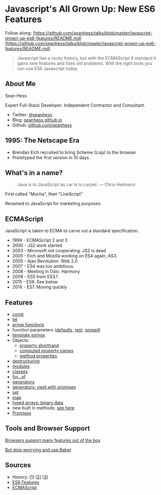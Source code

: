 Javascript's All Grown Up: New ES6 Features
============================================

Follow along: [https://github.com/seanhess/talks/blob/master/javascript-grown-up-es6-features/README.md](https://github.com/seanhess/talks/blob/master/javascript-grown-up-es6-features/README.md)

> Javascript has a rocky history, but with the ECMAScript 6 standard it gains new features and fixes old problems. With the right tools you can use ES6 Javascript today.

About Me
--------

Sean Hess

Expert Full-Stack Developer. Independent Contractor and Consultant.

* Twitter: [@seanhess](http://twitter.com/seanhess)
* Blog: [seanhess.github.io](http://seanhess.github.io)
* Github: [github.com/seanhess](http://github.com/seanhess)

1995: The Netscape Era
----------------------

- Brendan Eich recruited to bring Scheme (Lisp) to the browser
- Prototyped the first version in 10 days.

What's in a name?
-----------------

> Java is to JavaScript as car is to carpet.
>  — Chris Heilmann

First called "Mocha", then "LiveScript"

Renamed to JavaScript for marketing purposes.

ECMAScript
----------

JavaScript is taken to ECMA to carve out a standard specification.

* 1999 - ECMAScript 2 and 3
* 2000 - JS2 work started
* 2003 - Microsoft not cooperating. JS2 is dead
* 2005 - Eich and Mozilla working on ES4 again, AS3.
* 2005 - Ajax Revolution. Web 2.0
* 2007 - ES4 was too ambitious.
* 2008 - Meeting in Oslo. Harmony
* 2009 - ES5 from ES3.1
* 2015 - ES6. See below
* 201X - ES7. Moving quickly

Features
--------

- [const](http://es6-features.org/#Constants)
- [let](http://es6-features.org/#BlockScopedVariables)
- [arrow functions](http://es6-features.org/#ExpressionBodies)
- function parameters ([defaults](http://es6-features.org/#DefaultParameterValues), [rest](http://es6-features.org/#RestParameter), [spread](http://es6-features.org/#SpreadOperator))
- [template strings](http://es6-features.org/#StringInterpolation)
- Objects:
    - [property shorthand](http://es6-features.org/#PropertyShorthand)
    - [computed property names](http://es6-features.org/#ComputedPropertyNames)
    - [method properties](http://es6-features.org/#MethodProperties)
- [destructuring](http://es6-features.org/#ArrayMatching)
- [modules](http://es6-features.org/#SymbolExportImport)
- [classes](http://es6-features.org/#ClassDefinition)
- [for...of](https://developer.mozilla.org/en-US/docs/Web/JavaScript/Reference/Statements/for...of)
- [generators](http://es6-features.org/#GeneratorMatching)
- [generators: yield with promises](http://es6-features.org/#GeneratorControlFlow)
- [set](http://es6-features.org/#SetDataStructure)
- [map](http://es6-features.org/#MapDataStructure)
- [typed arrays: binary data](http://es6-features.org/#TypedArrays)
- new built in methods: [see here](http://es6-features.org/#ObjectPropertyAssignment)
- [Promises](http://es6-features.org/#PromiseUsage)

Tools and Browser Support
-------------------------

[Browsers support many features out of the box](https://kangax.github.io/compat-table/es6/)

[But stop worrying and use Babel](http://babeljs.io)

Sources
-------

- History: [[1]](https://devchat.tv/js-jabber/124-jsj-the-origin-of-javascript-with-brendan-eich) [[2]](https://www.w3.org/community/webed/wiki/A_Short_History_of_JavaScript) [[3]](http://www.2ality.com/2011/06/ecmascript.html)
- [ES6 Features](http://es6-features.org/)
- [ECMAScript](https://en.wikipedia.org/wiki/ECMAScript)

